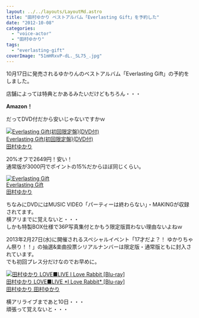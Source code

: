 ```yaml
---
layout: ../../layouts/LayoutMd.astro
title: "田村ゆかり ベストアルバム「Everlasting Gift」を予約した"
date: "2012-10-08"
categories: 
  - "voice-actor"
  - "田村ゆかり"
tags: 
  - "everlasting-gift"
coverImage: "51mHRxvP-dL._SL75_.jpg"
---
```


10月17日に発売されるゆかりんのベストアルバム「Everlasting Gift」の予約をしました。

店舗によっては特典とかあるみたいだけどもちろん・・・

**Amazon！**

だってDVD付だから安いじゃないですかｗ

[![Everlasting Gift(初回限定盤)(DVD付)](/archive/images/51mHRxvP-dL._SL75_.jpg)  
Everlasting Gift(初回限定盤)(DVD付)  
田村ゆかり](https://www.amazon.co.jp/exec/obidos/ASIN/B008NCZE1C/mizuka123-22/ref=nosim)

20%オフで2649円！安い！  
通常版が3000円でポイントの15%だからほぼ同じくらい。

[![Everlasting Gift](/archive/images/51Pct9N8toL._SL75_.jpg)  
Everlasting Gift  
田村ゆかり](https://www.amazon.co.jp/exec/obidos/ASIN/B008NCZE1M/mizuka123-22/ref=nosim)

ちなみにDVDにはMUSIC VIDEO「パーティーは終わらない」・MAKINGが収録されてます。  
横アリまでに覚えないと・・・  
しかも特製BOX仕様で36P写真集付とかもう限定版買わない理由ないよねｗ

2013年2月27日(水)に開催されるスペシャルイベント「17才だよ？！ ゆかりちゃん祭り！！」の抽選&楽曲投票シリアルナンバーは限定版・通常版ともに封入されています。  
でも初回プレス分だけなのでお早めに。

[![田村ゆかり LOVE■LIVE *I Love Rabbit* [Blu-ray]](/archive/images/51OP0KsLe8L._SL75_.jpg)  
田村ゆかり LOVE■LIVE \*I Love Rabbit\* \[Blu-ray\]  
田村ゆかり 田村ゆかり](https://www.amazon.co.jp/exec/obidos/ASIN/B007W4DY32/mizuka123-22/ref=nosim)

横アリライブまであと10日・・・  
頑張って覚えないと・・・
